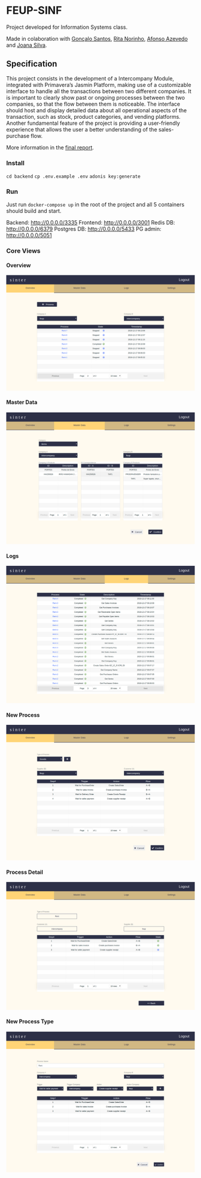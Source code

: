 # FEUP-SINF

Project developed for Information Systems class.

Made in colaboration with [Gonçalo Santos](https://github.com/gregueiras), [Rita Norinho](https://github.com/ritanorinho), [Afonso Azevedo](https://github.com/4-Z3r0) and [Joana Silva](https://github.com/jmcsilva98).

## Specification

This project consists in the development of a Intercompany Module, integrated with Primavera’s Jasmin Platform, making use of a customizable interface to handle all the transactions between two different companies. It is important to clearly show past or ongoing processes between the two companies, so that the flow between them is noticeable. 
The interface should host and display detailed data about all operational aspects of the transaction, such as stock, product categories, and vending platforms. 
Another fundamental feature of the project is providing a user-friendly experience that allows the user a better understanding of the sales-purchase flow.


More information in the [final report](https://github.com/susanalima/FEUP-SINF/blob/master/docs/4MIEIC05_G_X_DELIVERABLE2.2__FINALDOC.pdf).

### Install

`cd backend`
`cp .env.example .env`
`adonis key:generate`

### Run

Just run `docker-compose up` in the root of the project and all 5 containers should build and start.

Backend: http://0.0.0.0/3335
Frontend: http://0.0.0.0/3001
Redis DB: http://0.0.0.0/6379
Postgres DB: http://0.0.0.0/5433
PG admin: http://0.0.0.0/5051

### Core Views

#### Overview

![](https://github.com/susanalima/FEUP-SINF/blob/master/docs/screen%20captures/screencapture-localhost-3001-2019-12-19-08_41_26.png)

#### Master Data

![](https://github.com/susanalima/FEUP-SINF/blob/master/docs/screen%20captures/screencapture-localhost-3001-master-data-2019-12-19-08_44_41.png)

#### Logs

![](https://github.com/susanalima/FEUP-SINF/blob/master/docs/screen%20captures/screencapture-localhost-3001-logs-2019-12-19-08_46_03.png)


#### New Process

![](https://github.com/susanalima/FEUP-SINF/blob/master/docs/screen%20captures/screencapture-localhost-3001-new-process-2019-12-19-08_48_36.png)

#### Process Detail

![](https://github.com/susanalima/FEUP-SINF/blob/master/docs/screen%20captures/screencapture-localhost-3001-view-process-3-2019-12-19-08_49_47.png)

#### New Process Type

![](https://github.com/susanalima/FEUP-SINF/blob/master/docs/screen%20captures/screencapture-localhost-3001-create-process-type-2019-12-19-08_52_10.png)
